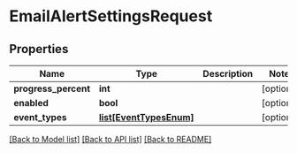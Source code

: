 # EmailAlertSettingsRequest


## Properties
Name | Type | Description | Notes
------------ | ------------- | ------------- | -------------
**progress_percent** | **int** |  | [optional] 
**enabled** | **bool** |  | [optional] 
**event_types** | [**list[EventTypesEnum]**](EventTypesEnum.md) |  | [optional] 

[[Back to Model list]](../README.md#documentation-for-models) [[Back to API list]](../README.md#documentation-for-api-endpoints) [[Back to README]](../README.md)


